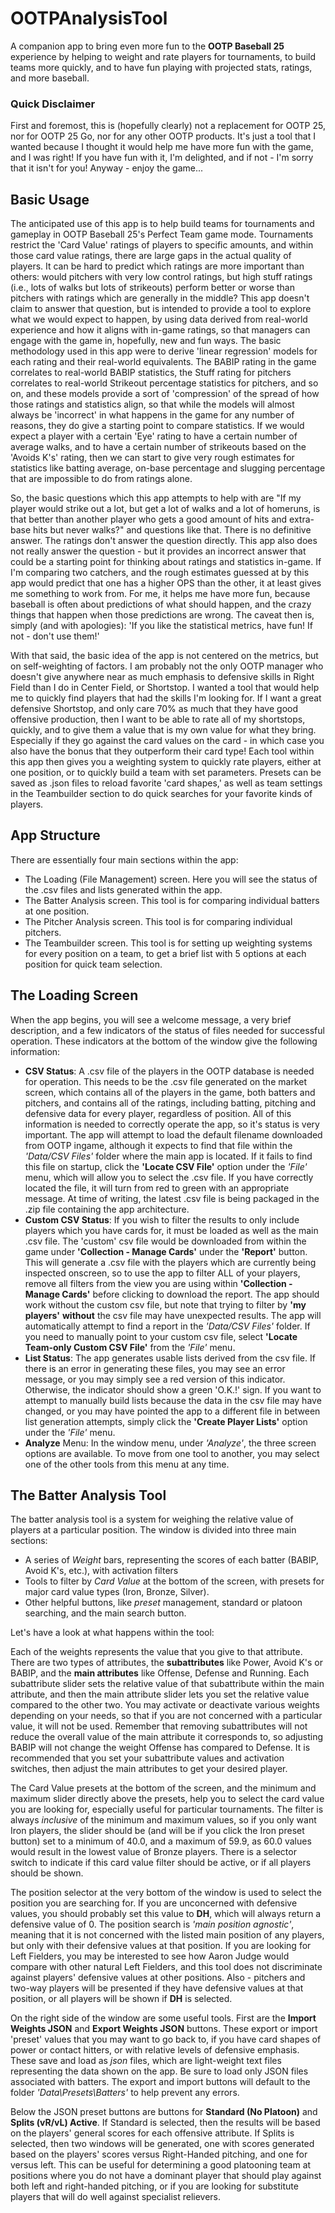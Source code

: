 # OOTPAnalysisTool
A companion app to bring even more fun to the **OOTP Baseball 25** experience by helping to weight and rate players for tournaments, to build teams more quickly, and to have fun playing with projected stats, ratings, and more baseball.

### Quick Disclaimer
First and foremost, this is (hopefully clearly) not a replacement for OOTP 25, nor for OOTP 25 Go, nor for any other OOTP products.  It's just a tool that I wanted because I thought it would help me have more fun with the game, and I was right!  If you have fun with it, I'm delighted, and if not - I'm sorry that it isn't for you!  Anyway - enjoy the game...   

## Basic Usage
The anticipated use of this app is to help build teams for tournaments and gameplay in OOTP Baseball 25's Perfect Team game mode.  Tournaments restrict the 'Card Value' ratings of players to specific amounts, and within those card value ratings, there are large gaps in the actual quality of players.  It can be hard to predict which ratings are more important than others: would pitchers with very low control ratings, but high stuff ratings (i.e., lots of walks but lots of strikeouts) perform better or worse than pitchers with ratings which are generally in the middle?  This app doesn't claim to answer that question, but is intended to provide a tool to explore what we would expect to happen, by using data derived from real-world experience and how it aligns with in-game ratings, so that managers can engage with the game in, hopefully, new and fun ways.
The basic methodology used in this app were to derive 'linear regression' models for each rating and their real-world equivalents.  The BABIP rating in the game correlates to real-world BABIP statistics, the Stuff rating for pitchers correlates to real-world Strikeout percentage statistics for pitchers, and so on, and these models provide a sort of 'compression' of the spread of how those ratings and statistics align, so that while the models will almost always be 'incorrect' in what happens in the game for any number of reasons, they do give a starting point to compare statistics.  If we would expect a player with a certain 'Eye' rating to have a certain number of average walks, and to have a certain number of strikeouts based on the 'Avoids K's' rating, then we can start to give very rough estimates for statistics like batting average, on-base percentage and slugging percentage that are impossible to do from ratings alone.

So, the basic questions which this app attempts to help with are "If my player would strike out a lot, but get a lot of walks and a lot of homeruns, is that better than another player who gets a good amount of hits and extra-base hits but never walks?" and questions like that.  There is no definitive answer.  The ratings don't answer the question directly.  This app also does not really answer the question - but it provides an incorrect answer that could be a starting point for thinking about ratings and statistics in-game.  If I'm comparing two catchers, and the rough estimates guessed at by this app would predict that one has a higher OPS than the other, it at least gives me something to work from.  For me, it helps me have more fun, because baseball is often about predictions of what should happen, and the crazy things that happen when those predictions are wrong.
The caveat then is, simply (and with apologies): 'If you like the statistical metrics, have fun!  If not - don't use them!'

With that said, the basic idea of the app is not centered on the metrics, but on self-weighting of factors.  I am probably not the only OOTP manager who doesn't give anywhere near as much emphasis to defensive skills in Right Field than I do in Center Field, or Shortstop.  I wanted a tool that would help me to quickly find players that had the skills I'm looking for.  If I want a great defensive Shortstop, and only care 70% as much that they have good offensive production, then I want to be able to rate all of my shortstops, quickly, and to give them a value that is my own value for what they bring.  Especially if they go against the card values on the card - in which case you also have the bonus that they outperform their card type!
Each tool within this app then gives you a weighting system to quickly rate players, either at one position, or to quickly build a team with set parameters.  Presets can be saved as .json files to reload favorite 'card shapes,' as well as team settings in the Teambuilder section to do quick searches for your favorite kinds of players.

## App Structure
There are essentially four main sections within the app:
* The Loading (File Management) screen.  Here you will see the status of the .csv files and lists generated within the app.
* The Batter Analysis screen.  This tool is for comparing individual batters at one position.
* The Pitcher Analysis screen.  This tool is for comparing individual pitchers.
* The Teambuilder screen.  This tool is for setting up weighting systems for every position on a team, to get a brief list with 5 options at each position for quick team selection.

## The Loading Screen
When the app begins, you will see a welcome message, a very brief description, and a few indicators of the status of files needed for successful operation.  These indicators at the bottom of the window give the following information:
* **CSV Status**: A .csv file of the players in the OOTP database is needed for operation.  This needs to be the .csv file generated on the market screen, which contains all of the players in the game, both batters and pitchers, and contains all of the ratings, including batting, pitching and defensive data for every player, regardless of position.  All of this information is needed to correctly operate the app, so it's status is very important.  The app will attempt to load the default filename downloaded from OOTP ingame, although it expects to find that file within the _'Data/CSV Files'_ folder where the main app is located.  If it fails to find this file on startup, click the **'Locate CSV File'** option under the *'File'* menu, which will allow you to select the .csv file.  If you have correctly located the file, it will turn from red to green with an appropriate message.  At time of writing, the latest .csv file is being packaged in the .zip file containing the app architecture.
* **Custom CSV Status**: If you wish to filter the results to only include players which you have cards for, it must be loaded as well as the main .csv file.  The 'custom' csv file would be downloaded from within the game under **'Collection - Manage Cards'** under the **'Report'** button.  This will generate a .csv file with the players which are currently being inspected onscreen, so to use the app to filter ALL of your players, remove all filters from the view you are using within **'Collection - Manage Cards'** before clicking to download the report.  The app should work without the custom csv file, but note that trying to filter by **'my players'** __without__ the csv file may have unexpected results.  The app will automatically attempt to find a report in the *'Data/CSV Files'* folder.  If you need to manually point to your custom csv file, select **'Locate Team-only Custom CSV File'** from the *'File'* menu.
* **List Status**: The app generates usable lists derived from the csv file.  If there is an error in generating these files, you may see an error message, or you may simply see a red version of this indicator.  Otherwise, the indicator should show a green 'O.K.!' sign.  If you want to attempt to manually build lists because the data in the csv file may have changed, or you may have pointed the app to a different file in between list generation attempts, simply click the **'Create Player Lists'** option under the *'File'* menu.
* **Analyze** Menu: In the window menu, under *'Analyze'*, the three screen options are available.  To move from one tool to another, you may select one of the other tools from this menu at any time.

## The Batter Analysis Tool
The batter analysis tool is a system for weighing the relative value of players at a particular position.  The window is divided into three main sections:
* A series of *Weight* bars, representing the scores of each batter (BABIP, Avoid K's, etc.), with activation filters
* Tools to filter by *Card Value* at the bottom of the screen, with presets for major card value types (Iron, Bronze, Silver).
* Other helpful buttons, like *preset* management, standard or platoon searching, and the main search button.

Let's have a look at what happens within the tool:

Each of the weights represents the value that you give to that attribute.  There are two types of attributes, the **subattributes** like Power, Avoid K's or BABIP, and the **main attributes** like Offense, Defense and Running.  Each subattribute slider sets the relative value of that subattribute within the main attribute, and then the main attribute slider lets you set the relative value compared to the other two.  You may activate or deactivate various weights depending on your needs, so that if you are not concerned with a particular value, it will not be used.  Remember that removing subattributes will not reduce the overall value of the main attribute it corresponds to, so adjusting BABIP will not change the weight Offense has compared to Defense.  It is recommended that you set your subattribute values and activation switches, then adjust the main attributes to get your desired player.

The Card Value presets at the bottom of the screen, and the minimum and maximum slider directly above the presets, help you to select the card value you are looking for, especially useful for particular tournaments.  The filter is always *inclusive* of the minimum and maximum values, so if you only want Iron players, the slider should be (and will be if you click the Iron preset button) set to a minimum of 40.0, and a maximum of 59.9, as 60.0 values would result in the lowest value of Bronze players.  There is a selector switch to indicate if this card value filter should be active, or if all players should be shown.

The position selector at the very bottom of the window is used to select the position you are searching for.  If you are unconcerned with defensive values, you should probably set this value to **DH**, which will always return a defensive value of 0.  The position search is *'main position agnostic'*, meaning that it is not concerned with the listed main position of any players, but only with their defensive values at that position.  If you are looking for Left Fielders, you may be interested to see how Aaron Judge would compare with other natural Left Fielders, and this tool does not discriminate against players' defensive values at other positions.  Also - pitchers and two-way players will be presented if they have defensive values at that position, or all players will be shown if **DH** is selected.

On the right side of the window are some useful tools.  First are the **Import Weights JSON** and **Export Weights JSON** buttons.  These export or import 'preset' values that you may want to go back to, if you have card shapes of power or contact hitters, or with relative levels of defensive emphasis.  These save and load as *json* files, which are light-weight text files representing the data shown on the app.  Be sure to load only JSON files associated with batters.  The export and import buttons will default to the folder *'Data\Presets\Batters'* to help prevent any errors.

Below the JSON preset buttons are buttons for **Standard (No Platoon)** and **Splits (vR/vL) Active**.  If Standard is selected, then the results will be based on the players' general scores for each offensive attribute.  If Splits is selected, then two windows will be generated, one with scores generated based on the players' scores versus Right-Handed pitching, and one for versus left.  This can be useful for determining a good platooning team at positions where you do not have a dominant player that should play against both left and right-handed pitching, or if you are looking for substitute players that will do well against specialist relievers.


